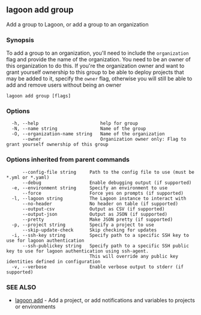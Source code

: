 ## lagoon add group

Add a group to Lagoon, or add a group to an organization

### Synopsis

To add a group to an organization, you'll need to include the `organization` flag and provide the name of the organization. You need to be an owner of this organization to do this.
If you're the organization owner and want to grant yourself ownership to this group to be able to deploy projects that may be added to it, specify the `owner` flag, otherwise you will still be able to add and remove users without being an owner

```
lagoon add group [flags]
```

### Options

```
  -h, --help                       help for group
  -N, --name string                Name of the group
  -O, --organization-name string   Name of the organization
      --owner                      Organization owner only: Flag to grant yourself ownership of this group
```

### Options inherited from parent commands

```
      --config-file string     Path to the config file to use (must be *.yml or *.yaml)
      --debug                  Enable debugging output (if supported)
  -e, --environment string     Specify an environment to use
      --force                  Force yes on prompts (if supported)
  -l, --lagoon string          The Lagoon instance to interact with
      --no-header              No header on table (if supported)
      --output-csv             Output as CSV (if supported)
      --output-json            Output as JSON (if supported)
      --pretty                 Make JSON pretty (if supported)
  -p, --project string         Specify a project to use
      --skip-update-check      Skip checking for updates
  -i, --ssh-key string         Specify path to a specific SSH key to use for lagoon authentication
      --ssh-publickey string   Specify path to a specific SSH public key to use for lagoon authentication using ssh-agent.
                               This will override any public key identities defined in configuration
  -v, --verbose                Enable verbose output to stderr (if supported)
```

### SEE ALSO

* [lagoon add](lagoon_add.md)	 - Add a project, or add notifications and variables to projects or environments


